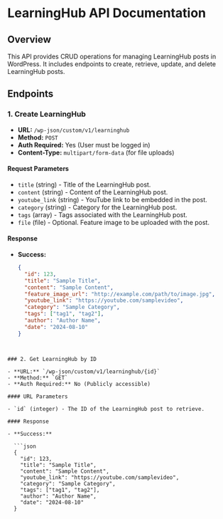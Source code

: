 # LearningHub API Documentation

## Overview

This API provides CRUD operations for managing LearningHub posts in WordPress. It includes endpoints to create, retrieve, update, and delete LearningHub posts.

## Endpoints

### 1. Create LearningHub

- **URL:** `/wp-json/custom/v1/learninghub`
- **Method:** `POST`
- **Auth Required:** Yes (User must be logged in)
- **Content-Type:** `multipart/form-data` (for file uploads)

#### Request Parameters

- `title` (string) - Title of the LearningHub post.
- `content` (string) - Content of the LearningHub post.
- `youtube_link` (string) - YouTube link to be embedded in the post.
- `category` (string) - Category for the LearningHub post.
- `tags` (array) - Tags associated with the LearningHub post.
- `file` (file) - Optional. Feature image to be uploaded with the post.

#### Response

- **Success:**

  ```json
  {
    "id": 123,
    "title": "Sample Title",
    "content": "Sample Content",
    "feature_image_url": "http://example.com/path/to/image.jpg",
    "youtube_link": "https://youtube.com/samplevideo",
    "category": "Sample Category",
    "tags": ["tag1", "tag2"],
    "author": "Author Name",
    "date": "2024-08-10"
  }

```


### 2. Get LearningHub by ID

- **URL:** `/wp-json/custom/v1/learninghub/{id}`
- **Method:** `GET`
- **Auth Required:** No (Publicly accessible)

#### URL Parameters

- `id` (integer) - The ID of the LearningHub post to retrieve.

#### Response

- **Success:**

  ```json
  {
    "id": 123,
    "title": "Sample Title",
    "content": "Sample Content",
    "youtube_link": "https://youtube.com/samplevideo",
    "category": "Sample Category",
    "tags": ["tag1", "tag2"],
    "author": "Author Name",
    "date": "2024-08-10"
  }
  
```